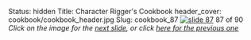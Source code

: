 Status: hidden
Title: Character Rigger's Cookbook
header_cover: cookbook/cookbook_header.jpg
Slug: cookbook_87
[![slide 87](https://dl.dropboxusercontent.com/u/2977490/presentations/cookbook/img87.jpg)](cookbook_88)
87 of 90
_Click on the image for the [next slide](cookbook_88), or click [here for the previous one](cookbook_86)_
